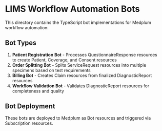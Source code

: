# LIMS Workflow Automation Bots

This directory contains the TypeScript bot implementations for Medplum workflow automation.

## Bot Types

1. **Patient Registration Bot** - Processes QuestionnaireResponse resources to create Patient, Coverage, and Consent resources
2. **Order Splitting Bot** - Splits ServiceRequest resources into multiple specimens based on test requirements
3. **Billing Bot** - Creates Claim resources from finalized DiagnosticReport resources
4. **Workflow Validation Bot** - Validates DiagnosticReport resources for completeness and quality

## Bot Deployment

These bots are deployed to Medplum as Bot resources and triggered via Subscription resources.